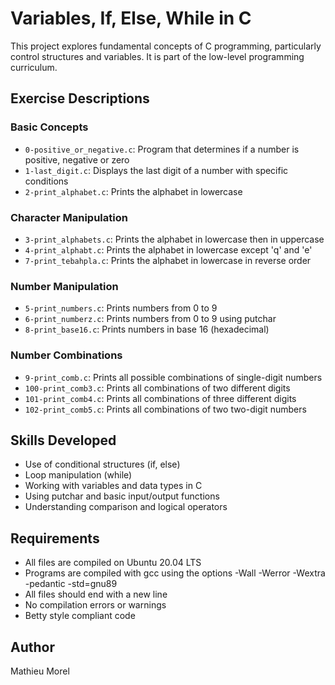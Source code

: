 # Variables, If, Else, While in C

This project explores fundamental concepts of C programming, particularly control structures and variables. It is part of the low-level programming curriculum.

## Exercise Descriptions

### Basic Concepts
* `0-positive_or_negative.c`: Program that determines if a number is positive, negative or zero
* `1-last_digit.c`: Displays the last digit of a number with specific conditions
* `2-print_alphabet.c`: Prints the alphabet in lowercase

### Character Manipulation
* `3-print_alphabets.c`: Prints the alphabet in lowercase then in uppercase
* `4-print_alphabt.c`: Prints the alphabet in lowercase except 'q' and 'e'
* `7-print_tebahpla.c`: Prints the alphabet in lowercase in reverse order

### Number Manipulation
* `5-print_numbers.c`: Prints numbers from 0 to 9
* `6-print_numberz.c`: Prints numbers from 0 to 9 using putchar
* `8-print_base16.c`: Prints numbers in base 16 (hexadecimal)

### Number Combinations
* `9-print_comb.c`: Prints all possible combinations of single-digit numbers
* `100-print_comb3.c`: Prints all combinations of two different digits
* `101-print_comb4.c`: Prints all combinations of three different digits
* `102-print_comb5.c`: Prints all combinations of two two-digit numbers

## Skills Developed

* Use of conditional structures (if, else)
* Loop manipulation (while)
* Working with variables and data types in C
* Using putchar and basic input/output functions
* Understanding comparison and logical operators

## Requirements

* All files are compiled on Ubuntu 20.04 LTS
* Programs are compiled with gcc using the options -Wall -Werror -Wextra -pedantic -std=gnu89
* All files should end with a new line
* No compilation errors or warnings
* Betty style compliant code

## Author

Mathieu Morel